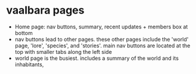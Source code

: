 # vaalbara pages

- Home page:  nav buttons, summary, recent updates + members box at bottom
- nav buttons lead to other pages.  these other pages include the 'world' page, 'lore', 'species', and 'stories'.  main nav buttons are located at the top with smaller tabs along the left side
- world page is the busiest.  includes a summary of the world and its inhabitants, 
